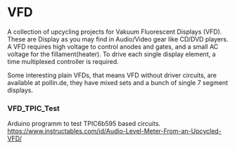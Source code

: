 # VFD

A collection of upcycling projects for Vakuum Fluorescent Displays (VFD). These are Display as you may find in Audio/Video gear like CD/DVD players. A VFD requires high voltage to control anodes and gates, and a small AC voltage for the fillament(heater). To drive each single display element, a time multiplexed controller is required.

Some interesting plain VFDs, that means VFD without driver circuits, are available at pollin.de, they have mixed sets and a bunch of single 7 segment displays.

### VFD_TPIC_Test
Arduino programm to test TPIC6b595 based circuits.
https://www.instructables.com/id/Audio-Level-Meter-From-an-Upcycled-VFD/
